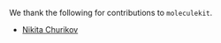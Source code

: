 We thank the following for contributions to `moleculekit`.

- [Nikita Churikov](https://github.com/churnikov)